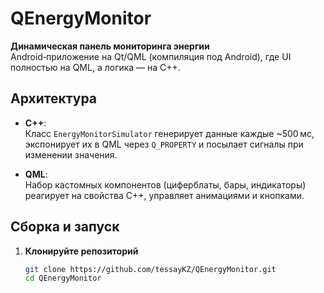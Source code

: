 # QEnergyMonitor

**Динамическая панель мониторинга энергии**  
Android‑приложение на Qt/QML (компиляция под Android), где UI полностью на QML, а логика — на C++.

## Архитектура

- **C++**:  
  Класс `EnergyMonitorSimulator` генерирует данные каждые ~500 мс, экспонирует их в QML через `Q_PROPERTY` и посылает сигналы при изменении значения.

- **QML**:  
  Набор кастомных компонентов (циферблаты, бары, индикаторы) реагирует на свойства C++, управляет анимациями и кнопками.

## Сборка и запуск

1. **Клонируйте репозиторий**  
   ```bash
   git clone https://github.com/tessayKZ/QEnergyMonitor.git
   cd QEnergyMonitor
